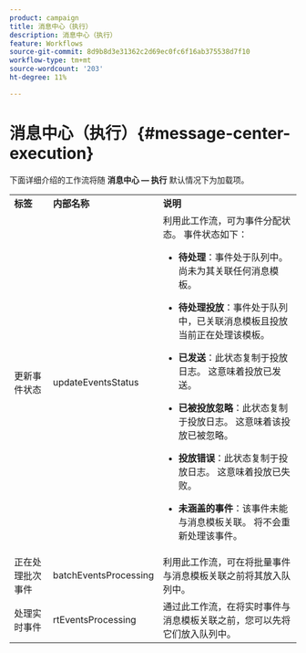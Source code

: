 ```yaml
---
product: campaign
title: 消息中心（执行）
description: 消息中心（执行）
feature: Workflows
source-git-commit: 8d9b8d3e31362c2d69ec0fc6f16ab375538d7f10
workflow-type: tm+mt
source-wordcount: '203'
ht-degree: 11%

---
```



# 消息中心（执行）{#message-center-execution}

下面详细介绍的工作流将随 **消息中心 — 执行** 默认情况下为加载项。

<table> 
 <tbody> 
  <tr> 
   <td> <strong>标签</strong><br /> </td> 
   <td> <strong>内部名称</strong><br /> </td> 
   <td> <strong>说明</strong><br /> </td> 
  </tr> 
  <tr> 
   <td> <span class="uicontrol">更新事件状态</span> <br /> </td> 
   <td> <span class="uicontrol">updateEventsStatus</span> <br /> </td> 
   <td> 利用此工作流，可为事件分配状态。 事件状态如下：<br /> 
    <ul> 
     <li> <p><strong>待处理</strong>：事件处于队列中。 尚未为其关联任何消息模板。</p> </li> 
     <li> <p><strong>待处理投放</strong>：事件处于队列中，已关联消息模板且投放当前正在处理该模板。</p> </li> 
     <li> <p><strong>已发送</strong>：此状态复制于投放日志。 这意味着投放已发送。</p> </li> 
     <li> <p><strong>已被投放忽略</strong>：此状态复制于投放日志。 这意味着该投放已被忽略。</p> </li> 
     <li> <p><strong>投放错误</strong>：此状态复制于投放日志。 这意味着投放已失败。</p> </li> 
     <li> <p><strong>未涵盖的事件</strong>：该事件未能与消息模板关联。 将不会重新处理该事件。</p> </li> 
    </ul> </td> 
  </tr> 
  <tr> 
   <td> <span class="uicontrol">正在处理批次事件</span> <br /> </td> 
   <td> <span class="uicontrol">batchEventsProcessing</span> <br /> </td> 
   <td> 利用此工作流，可在将批量事件与消息模板关联之前将其放入队列中。 <br /> </td> 
  </tr> 
  <tr> 
   <td> <span class="uicontrol">处理实时事件</span> <br /> </td> 
   <td> <span class="uicontrol">rtEventsProcessing</span> <br /> </td> 
   <td> 通过此工作流，在将实时事件与消息模板关联之前，您可以先将它们放入队列中。 <br /> </td> 
  </tr> 
 </tbody> 
</table>


